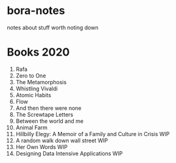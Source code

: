 # bora-notes
notes about stuff worth noting down


# Books 2020
1. Rafa
1. Zero to One
1. The Metamorphosis
1. Whistling Vivaldi
1. Atomic Habits
1. Flow 
1. And then there were none 
1. The Screwtape Letters
1. Between the world and me 
1. Animal Farm
1. Hillbilly Elegy: A Memoir of a Family and Culture in Crisis WIP
1. A random walk down wall street WIP
1. Her Own Words WIP
1. Designing Data Intensive Applications WIP


